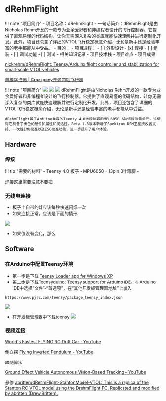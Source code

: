 # dRehmFlight

!!! note "项目简介"
    - 项目名称：dRehmFlight
    - 一句话简介：dRehmFlight是由Nicholas Rehm开发的一款专为业余爱好者和非编程者设计的飞行控制器。它提供了直观易懂的代码结构，让你无需深入复杂的类库就能快速理解并进行定制化开发。此外，项目还包含了详细的VTOL飞行稳定概念介绍，无论是新手还是经验丰富的老手都能从中受益。
    - 目的：
    - 项目进程：
      - [ ] 外形设计
      - [x] 焊接
      - [ ] 组装
      - [ ] 调试功能
      - [ ] 测试
    - 相关知识记录
    - 项目技术栈
    - 项目难点
    - 项目成果



[nickrehm/dRehmFlight: Teensy/Arduino flight controller and stabilization for small-scale VTOL vehicles](https://github.com/nickrehm/dRehmFlight)


[航模遥控器 | Crazepony开源四轴飞行器](http://www.crazepony.com/book/wiki/remote-controller-2-4.html)

!!! note "项目简介"
    ![](https://philfan-pic.oss-cn-beijing.aliyuncs.com/web_pic/Project__assets__dRehmFlight.assets__dRehmFlight_20Logo.webp)
    ![](https://philfan-pic.oss-cn-beijing.aliyuncs.com/web_pic/Project__assets__dRehmFlight.assets__20241126113138.webp)
    ![](https://philfan-pic.oss-cn-beijing.aliyuncs.com/web_pic/Project__assets__dRehmFlight.assets__20241126113215.webp)
    dRehmFlight是由Nicholas Rehm开发的一款专为业余爱好者和非编程者设计的飞行控制器。它提供了直观易懂的代码结构，让你无需深入复杂的类库就能快速理解并进行定制化开发。此外，项目还包含了详细的VTOL飞行稳定概念介绍，无论是新手还是经验丰富的老手都能从中受益。

    dRehmFlight基于Arduino兼容的Teensy 4.0微控制器和MPU6050 6轴惯性测量单元，这使得它具备了出色的硬件扩展性和灵活性。Beta 1.3版本新增了Spektrum DSM卫星接收器支持、一次性IMU校准以及ESC校准功能，进一步提升了用户体验。

## Hardware

### 焊接

!!! tip "需要的材料"
    - Teensy 4.0 板子
    - MPU6050
    - 13pin 3针弯脚
    - 

焊接这里需要注意不要把

### 无线电连接


- 板子上自带的灯应该每秒快速闪烁一次
- 如果连接正常，应该是下面的情形

![](https://philfan-pic.oss-cn-beijing.aliyuncs.com/web_pic/Project__assets__dRehmFlight.assets__20250303111327780.webp)

- 如果值没有变化，那么

## Software

### 在Arduino中配置Teensy环境
- 第一步是下载 [Teensy Loader app for Windows XP](https://www.pjrc.com/teensy/loader_xp.html)
- 第二步是下载[Teensyduino: Teensy support for Arduino IDE](https://www.pjrc.com/teensy/td_download.html)。在Arduino IDE中选择“文件”-“首选项”，在“其他开发板管理器地址”上加入
```title="每行一个即可"
https://www.pjrc.com/teensy/package_teensy_index.json
```
![](https://philfan-pic.oss-cn-beijing.aliyuncs.com/web_pic/Project__assets__dRehmFlight.assets__20250303094840219.webp)

- 在开发板管理器中下载teensy
![](https://philfan-pic.oss-cn-beijing.aliyuncs.com/web_pic/Project__assets__dRehmFlight.assets__20250303094757685.webp)



### 视频连接
[World's Fastest FLYING RC Drift Car - YouTube](https://www.youtube.com/watch?v=dcu0jODIlWU)

倒立摆
[Flying Inverted Pendulum - YouTube](https://www.youtube.com/watch?v=XmYRQi48s-8)

跟随算法

[Ground Effect Vehicle Autonomous Vision-Based Tracking - YouTube](https://www.youtube.com/watch?v=uaY2G5Kbj_g)

悬停
[abritten/dRehmFlight-StantonModel-VTOL: This is a replica of the Stanton RC VTOL model using the DrehmFlight FC. Replicated and modified by abritten (Drew Britten).](https://github.com/abritten/dRehmFlight-StantonModel-VTOL?tab=readme-ov-file)